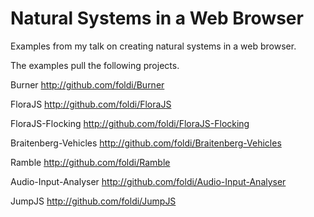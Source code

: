 Natural Systems in a Web Browser
======

Examples from my talk on creating natural systems in a web browser.

The examples pull the following projects.

Burner
http://github.com/foldi/Burner

FloraJS
http://github.com/foldi/FloraJS

FloraJS-Flocking
http://github.com/foldi/FloraJS-Flocking

Braitenberg-Vehicles
http://github.com/foldi/Braitenberg-Vehicles

Ramble
http://github.com/foldi/Ramble

Audio-Input-Analyser
http://github.com/foldi/Audio-Input-Analyser

JumpJS
http://github.com/foldi/JumpJS